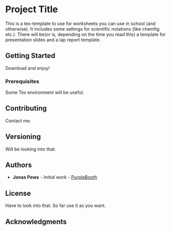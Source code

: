 # Project Title

This is a tex-template to use for worksheets you can use in school (and otherwise). It includes some settings for scientific notations (like chemfig etc.). There will be(or is, depending on the time you read this) a template for presentation slides and a lap report template.

## Getting Started

Download and enjoy!

### Prerequisites

Some Tex environment will be useful.


## Contributing

Contact me.

## Versioning

Will be looking into that.

## Authors

* **Jonas Pews** - *Initial work* - [PurpleBooth](https://github.com/jonaspews)

## License

Have to look into that. So far use it as you want.

## Acknowledgments

